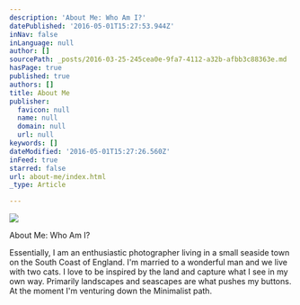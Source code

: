 ```yaml
---
description: 'About Me: Who Am I?'
datePublished: '2016-05-01T15:27:53.944Z'
inNav: false
inLanguage: null
author: []
sourcePath: _posts/2016-03-25-245cea0e-9fa7-4112-a32b-afbb3c88363e.md
hasPage: true
published: true
authors: []
title: About Me
publisher:
  favicon: null
  name: null
  domain: null
  url: null
keywords: []
dateModified: '2016-05-01T15:27:26.560Z'
inFeed: true
starred: false
url: about-me/index.html
_type: Article

---
```

![](https://the-grid-user-content.s3-us-west-2.amazonaws.com/6d0bbb56-a678-4832-933d-c237f68da1d3.jpg)

About Me: Who Am I?

Essentially, I am an enthusiastic photographer living in a small seaside town on the South Coast of England. I'm married to a wonderful man and we live with two cats. I love to be inspired by the land and capture what I see in my own way. Primarily landscapes and seascapes are what pushes my buttons. At the moment I'm venturing down the Minimalist path.